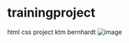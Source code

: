 # trainingproject
html css project ktm bernhardt
![image](https://user-images.githubusercontent.com/100404764/155677272-5f5666cc-77b7-4f4d-a2b7-eff8760e9cd8.png)
